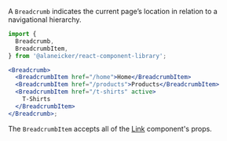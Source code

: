 A `Breadcrumb` indicates the current page’s location in relation to a navigational hierarchy.

```jsx
import {
  Breadcrumb,
  BreadcrumbItem,
} from '@alaneicker/react-component-library';

<Breadcrumb>
  <BreadcrumbItem href="/home">Home</BreadcrumbItem>
  <BreadcrumbItem href="/products">Products</BreadcrumbItem>
  <BreadcrumbItem href="/t-shirts" active>
    T-Shirts
  </BreadcrumbItem>
</Breadcrumb>;
```

The `BreadcrumbItem` accepts all of the [Link](/#/Navigation/Link) component's props.
